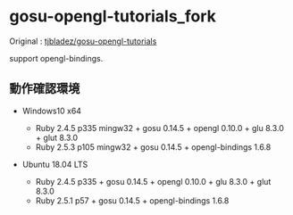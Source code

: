 <!-- -*- encoding: utf-8 -*- -->

gosu-opengl-tutorials_fork
==========================

Original : [tjbladez/gosu-opengl-tutorials](https://github.com/tjbladez/gosu-opengl-tutorials)

support opengl-bindings.

動作確認環境
------------

* Windows10 x64
  * Ruby 2.4.5 p335 mingw32 + gosu 0.14.5 + opengl 0.10.0 + glu 8.3.0 + glut 8.3.0
  * Ruby 2.5.3 p105 mingw32 + gosu 0.14.5 + opengl-bindings 1.6.8

* Ubuntu 18.04 LTS
  * Ruby 2.4.5 p335 + gosu 0.14.5 + opengl 0.10.0 + glu 8.3.0 + glut 8.3.0
  * Ruby 2.5.1 p57 + gosu 0.14.5 + opengl-bindings 1.6.8

